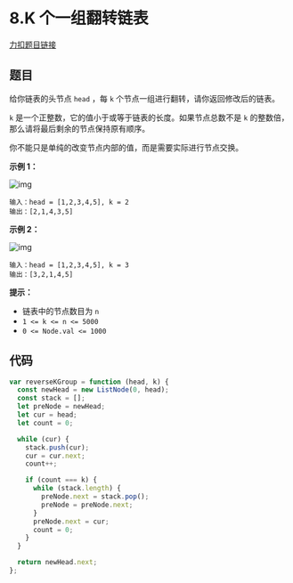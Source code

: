 # 8.K 个一组翻转链表

[力扣题目链接](https://leetcode.cn/problems/reverse-nodes-in-k-group/)

## 题目

给你链表的头节点 `head` ，每 `k` 个节点一组进行翻转，请你返回修改后的链表。

`k` 是一个正整数，它的值小于或等于链表的长度。如果节点总数不是 `k` 的整数倍，那么请将最后剩余的节点保持原有顺序。

你不能只是单纯的改变节点内部的值，而是需要实际进行节点交换。

 

**示例 1：**

![img](https://assets.leetcode.com/uploads/2020/10/03/reverse_ex1.jpg)

```
输入：head = [1,2,3,4,5], k = 2
输出：[2,1,4,3,5]
```

**示例 2：**

![img](https://assets.leetcode.com/uploads/2020/10/03/reverse_ex2.jpg)

```
输入：head = [1,2,3,4,5], k = 3
输出：[3,2,1,4,5]
```

 

**提示：**

- 链表中的节点数目为 `n`
- `1 <= k <= n <= 5000`
- `0 <= Node.val <= 1000`

## 代码

~~~js
var reverseKGroup = function (head, k) {
  const newHead = new ListNode(0, head);
  const stack = [];
  let preNode = newHead;
  let cur = head;
  let count = 0;

  while (cur) {
    stack.push(cur);
    cur = cur.next;
    count++;

    if (count === k) {
      while (stack.length) {
        preNode.next = stack.pop();
        preNode = preNode.next;
      }
      preNode.next = cur;
      count = 0;
    }
  }

  return newHead.next;
};
~~~

